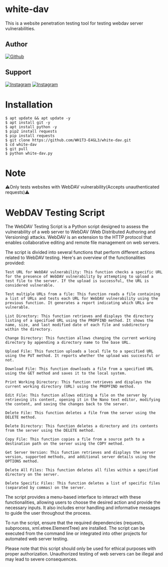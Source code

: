 # white-dav
This is a website penetration testing tool for testing webdav server vulnerabilities.


## Author
<a href="https://github.com/WH1T3-E4GL3"><img title="Github" src="https://img.shields.io/badge/WH1T3-E4GL3-brightgreen?style=for-the-badge&logo=github"></a>
## Support
[![Instagram](https://img.shields.io/badge/TELEGRAM-red?style=for-the-badge&logo=telegram)](https://t.me/Ka_KsHi_HaTaKe)       [![Instagram](https://img.shields.io/badge/INSTAGRAM-FOLLOW-green?style=for-the-badge&logo=instagram)](https://www.instagram.com/_vladimir_putin.___/?igshid=YmMyMTA2M2Y=)


# Installation
    $ apt update && apt update -y
    $ apt install git -y
    $ apt install python -y
    $ pip2 install requests
    $ pip install requests
    $ git clone https://github.com/WH1T3-E4GL3/white-dav.git
    $ cd white-dav
    $ git pull
    $ python white-dav.py
    
    
# Note

⚠️Only tests websites with WebDAV vulnerability(Accepts unauthenticated requests)⚠️ 


# WebDAV Testing Script

The WebDAV Testing Script is a Python script designed to assess the vulnerability of a web server to WebDAV (Web Distributed Authoring and Versioning) attacks. WebDAV is an extension to the HTTP protocol that enables collaborative editing and remote file management on web servers.

The script is divided into several functions that perform different actions related to WebDAV testing. Here's an overview of the functionalities provided:

    Test URL for WebDAV vulnerability: This function checks a specific URL for the presence of WebDAV vulnerability by attempting to upload a test file to the server. If the upload is successful, the URL is considered vulnerable.

    Test multiple URLs from a file: This function reads a file containing a list of URLs and tests each URL for WebDAV vulnerability using the previous function. It generates a report indicating which URLs are vulnerable.

    List Directory: This function retrieves and displays the directory listing of a specified URL using the PROPFIND method. It shows the name, size, and last modified date of each file and subdirectory within the directory.

    Change Directory: This function allows changing the current working directory by appending a directory name to the base URL.

    Upload File: This function uploads a local file to a specified URL using the PUT method. It reports whether the upload was successful or not.

    Download File: This function downloads a file from a specified URL using the GET method and saves it to the local system.

    Print Working Directory: This function retrieves and displays the current working directory (URL) using the PROPFIND method.

    Edit File: This function allows editing a file on the server by retrieving its content, opening it in the Nano text editor, modifying the content, and saving the changes back to the server.

    Delete File: This function deletes a file from the server using the DELETE method.

    Delete Directory: This function deletes a directory and its contents from the server using the DELETE method.

    Copy File: This function copies a file from a source path to a destination path on the server using the COPY method.

    Get Server Version: This function retrieves and displays the server version, supported methods, and additional server details using the OPTIONS method.

    Delete All Files: This function deletes all files within a specified directory on the server.

    Delete Specific Files: This function deletes a list of specific files (separated by commas) on the server.

The script provides a menu-based interface to interact with these functionalities, allowing users to choose the desired action and provide the necessary inputs. It also includes error handling and informative messages to guide the user throughout the process.

To run the script, ensure that the required dependencies (requests, subprocess, xml.etree.ElementTree) are installed. The script can be executed from the command line or integrated into other projects for automated web server testing.

Please note that this script should only be used for ethical purposes with proper authorization. Unauthorized testing of web servers can be illegal and may lead to severe consequences.
